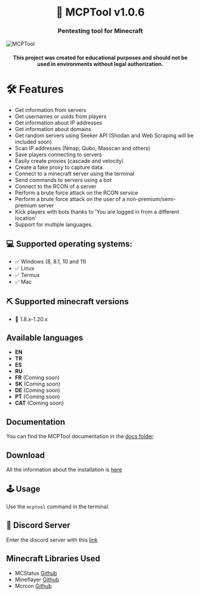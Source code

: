 <h1 align="center"> 🧨 MCPTool v1.0.6
<h3 align="center"> Pentesting tool for Minecraft </h2>
<img align="center" src="https://i.imgur.com/GqkwN7v.png" alt="MCPTool" title="MCPTool" style="max-width: 100%; height: auto;">

<h4 align="center">This project was created for educational purposes and should not be used in environments without legal authorization.</p>

# 🛠 Features
* Get information from servers
* Get usernames or uuids from players
* Get information about IP addresses
* Get information about domains
* Get random servers using Seeker API (Shodan and Web Scraping will be included soon)
* Scan IP addresses (Nmap, Qubo, Masscan and others)
* Save players connecting to servers
* Easily create proxies (cascade and velocity)
* Create a fake proxy to capture data.
* Connect to a minecraft server using the terminal
* Send commands to servers using a bot
* Connect to the RCON of a server
* Perform a brute force attack on the RCON service
* Perform a brute force attack on the user of a non-premium/semi-premium server
* Kick players with bots thanks to 'You are logged in from a different location'
* Support for multiple languages.

## 💻 Supported operating systems:

* ✅ Windows (8, 8.1, 10 and 11)
* ✅ Linux
* ✅ Termux
* ✅ Mac

## ⛏️ Supported minecraft versions

* 📃 1.8.x-1.20.x

## Available languages

- **EN**
- **TR**
- **ES**
- **RU**
- **FR** (Coming soon)
- **SK** (Coming soon)
- **DE** (Coming soon)
- **PT** (Coming soon)
- **CAT** (Coming soon)

## Documentation

You can find the MCPTool documentation in the [docs folder](./docs).

## Download
All the information about the installation is [here](./docs/instalation.MD)

## 🕹 Usage
Use the `mcptool` command in the terminal.

## 🔗 Discord Server
Enter the discord server with this [link](https://discord.gg/TWKs6BWkR2)

## Minecraft Libraries Used
* MCStatus [Github](https://github.com/py-mine/mcstatus)
* Mineflayer [Github](https://github.com/PrismarineJS/mineflayer)
* Mcrcon [Github](https://github.com/uncaught-exceptions/mcrcon)
